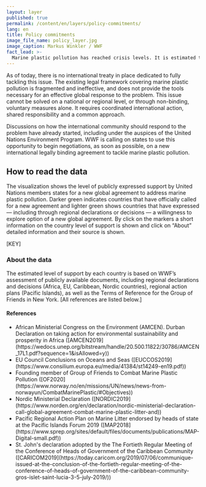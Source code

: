 ```yaml
---
layout: layer
published: true
permalink: /content/en/layers/policy-commitments/
lang: en
title: Policy commitments
image_file_name: policy_layer.jpg
image_caption: Markus Winkler / WWF
fact_lead: >-
  Marine plastic pollution has reached crisis levels. It is estimated that more than eight million tonnes of plastic waste enters the world’s oceans every year, threatening marine life, coastal livelihoods and potentially even human health. It is a global problem that urgently requires a global response: It is time to begin negotiations on a new global legally binding agreement.
---
```


As of today, there is no international treaty in place dedicated to fully tackling this issue. The existing legal framework covering marine plastic pollution is fragmented and ineffective, and does not provide the tools necessary for an effective global response to the problem. This issue cannot be solved on a national or regional level, or through non-binding, voluntary measures alone. It requires coordinated international action, shared responsibility and a common approach.

Discussions on how the international community should respond to the problem have already started, including under the auspices of the United Nations Environment Program. WWF is calling on states to use this opportunity to begin negotiations, as soon as possible, on a new international legally binding agreement to tackle marine plastic pollution.

## How to read the data

The visualization shows the level of publicly expressed support by United Nations members states for a new global agreement to address marine plastic pollution. Darker green indicates countries that have officially called for a new agreement and lighter green shows countries that have expressed — including through regional declarations or decisions — a willingness to explore option of a new global agreement. By click on the markers a short information on the country level of support is shown and click on “About” detailed information and their source is shown.


[KEY]

### About the data

The estimated level of support by each country is based on WWF’s assessment of publicly available documents, including regional declarations and decisions (Africa, EU, Caribbean, Nordic countries), regional action plans (Pacific Islands), as well as the Terms of Reference for the Group of Friends in New York. [All references are listed below.]

<div class="mpx-reference">
  <h4>References</h4>
  <ul>
    <li>
      African Ministerial Congress on the Environment (AMCEN). Durban Declaration on taking action for environmental sustainability and prosperity in Africa ([AMCEN2019](https://wedocs.unep.org/bitstream/handle/20.500.11822/30786/AMCEN_17L1.pdf?sequence=1&isAllowed=y))
    </li>
    <li>
      EU Council Conclusions on Oceans and Seas ([EUCCOS2019](https://www.consilium.europa.eu/media/41384/st14249-en19.pdf))
    </li>
    <li>
      Founding member of Group of Friends to Combat Marine Plastic Pollution ([OF2020](https://www.norway.no/en/missions/UN/news/news-from-norwayun/CombatMarinePlastic/#Objectives))
    </li>
    <li>
      Nordic Ministerial Declaration ([NORDIC2019](https://www.norden.org/en/declaration/nordic-ministerial-declaration-call-global-agreement-combat-marine-plastic-litter-and))
    </li>
    <li>
      Pacific Regional Action Plan on Marine Litter endorsed by heads of state at the Pacific Islands Forum 2019 ([MAP2018](https://www.sprep.org/sites/default/files/documents/publications/MAP-Digital-small.pdf))
    </li>
    <li>
      St. John's declaration adopted by the The Fortieth Regular Meeting of the Conference of Heads of Government of the Caribbean Community ([CARICOM2019](https://today.caricom.org/2019/07/06/communique-issued-at-the-conclusion-of-the-fortieth-regular-meeting-of-the-conference-of-heads-of-government-of-the-caribbean-community-gros-islet-saint-lucia-3-5-july-2019/))
    </li>
  </ul>
</div>
